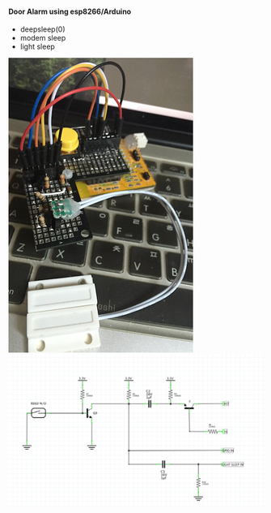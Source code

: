 #### Door Alarm using esp8266/Arduino ####

- deepsleep(0)
- modem sleep
- light sleep

![1](./pics/reedsw.png)
![2](./pics/door_alarm_light_sleep_gpio_int.png)
